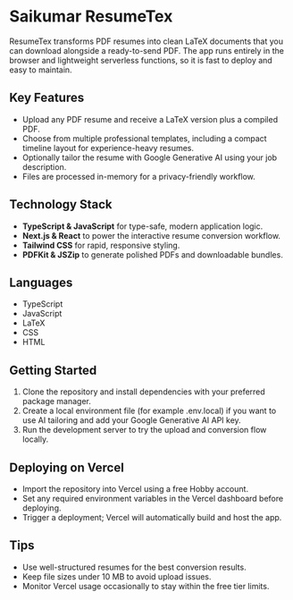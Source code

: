 # Saikumar ResumeTex

ResumeTex transforms PDF resumes into clean LaTeX documents that you can download alongside a ready-to-send PDF. The app runs entirely in the browser and lightweight serverless functions, so it is fast to deploy and easy to maintain.

## Key Features
- Upload any PDF resume and receive a LaTeX version plus a compiled PDF.
- Choose from multiple professional templates, including a compact timeline layout for experience-heavy resumes.
- Optionally tailor the resume with Google Generative AI using your job description.
- Files are processed in-memory for a privacy-friendly workflow.

## Technology Stack
- **TypeScript & JavaScript** for type-safe, modern application logic.
- **Next.js & React** to power the interactive resume conversion workflow.
- **Tailwind CSS** for rapid, responsive styling.
- **PDFKit & JSZip** to generate polished PDFs and downloadable bundles.

## Languages
- TypeScript
- JavaScript
- LaTeX
- CSS
- HTML

## Getting Started
1. Clone the repository and install dependencies with your preferred package manager.
2. Create a local environment file (for example .env.local) if you want to use AI tailoring and add your Google Generative AI API key.
3. Run the development server to try the upload and conversion flow locally.

## Deploying on Vercel
- Import the repository into Vercel using a free Hobby account.
- Set any required environment variables in the Vercel dashboard before deploying.
- Trigger a deployment; Vercel will automatically build and host the app.

## Tips
- Use well-structured resumes for the best conversion results.
- Keep file sizes under 10 MB to avoid upload issues.
- Monitor Vercel usage occasionally to stay within the free tier limits.

